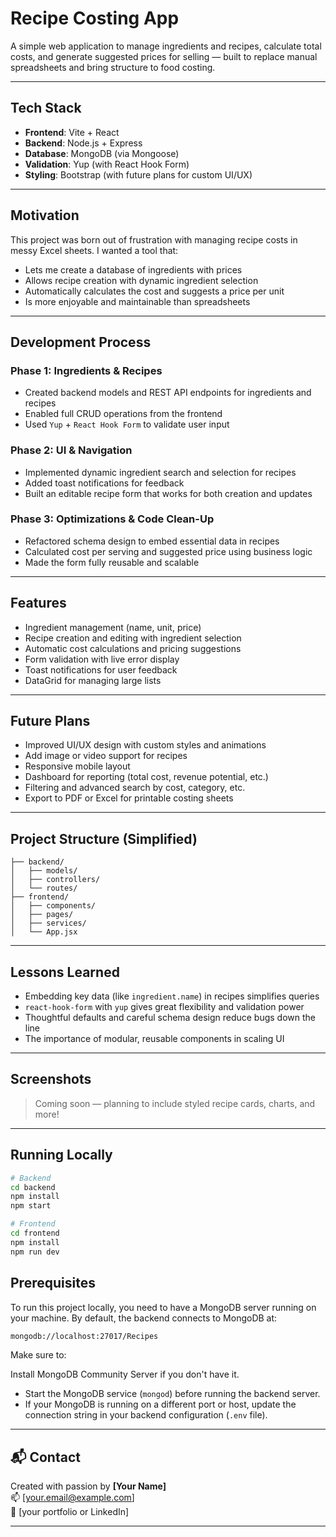 # Recipe Costing App

A simple web application to manage ingredients and recipes, calculate total costs, and generate suggested prices for selling — built to replace manual spreadsheets and bring structure to food costing.

---

## Tech Stack

- **Frontend**: Vite + React
- **Backend**: Node.js + Express
- **Database**: MongoDB (via Mongoose)
- **Validation**: Yup (with React Hook Form)
- **Styling**: Bootstrap (with future plans for custom UI/UX)

---

## Motivation

This project was born out of frustration with managing recipe costs in messy Excel sheets. I wanted a tool that:

- Lets me create a database of ingredients with prices
- Allows recipe creation with dynamic ingredient selection
- Automatically calculates the cost and suggests a price per unit
- Is more enjoyable and maintainable than spreadsheets

---

## Development Process

### Phase 1: Ingredients & Recipes
- Created backend models and REST API endpoints for ingredients and recipes
- Enabled full CRUD operations from the frontend
- Used `Yup` + `React Hook Form` to validate user input

### Phase 2: UI & Navigation
- Implemented dynamic ingredient search and selection for recipes
- Added toast notifications for feedback
- Built an editable recipe form that works for both creation and updates

### Phase 3: Optimizations & Code Clean-Up
- Refactored schema design to embed essential data in recipes
- Calculated cost per serving and suggested price using business logic
- Made the form fully reusable and scalable

---

## Features

- Ingredient management (name, unit, price)
- Recipe creation and editing with ingredient selection
- Automatic cost calculations and pricing suggestions
- Form validation with live error display
- Toast notifications for user feedback
- DataGrid for managing large lists

---

## Future Plans

- Improved UI/UX design with custom styles and animations
- Add image or video support for recipes
- Responsive mobile layout
- Dashboard for reporting (total cost, revenue potential, etc.)
- Filtering and advanced search by cost, category, etc.
- Export to PDF or Excel for printable costing sheets

---

## Project Structure (Simplified)

```
├── backend/
│   ├── models/
│   ├── controllers/
│   └── routes/
├── frontend/
│   ├── components/
│   ├── pages/
│   ├── services/
│   └── App.jsx
```

---

## Lessons Learned

- Embedding key data (like `ingredient.name`) in recipes simplifies queries
- `react-hook-form` with `yup` gives great flexibility and validation power
- Thoughtful defaults and careful schema design reduce bugs down the line
- The importance of modular, reusable components in scaling UI

---

## Screenshots

> Coming soon — planning to include styled recipe cards, charts, and more!

---

## Running Locally

```bash
# Backend
cd backend
npm install
npm start

# Frontend
cd frontend
npm install
npm run dev
```

## Prerequisites
To run this project locally, you need to have a MongoDB server running on your machine. By default, the backend connects to MongoDB at:

```bash
mongodb://localhost:27017/Recipes
```
Make sure to:

Install MongoDB Community Server if you don't have it.

- Start the MongoDB service (`mongod`) before running the backend server.
- If your MongoDB is running on a different port or host, update the connection string in your backend configuration (`.env` file).
---

## 📬 Contact

Created with passion by **[Your Name]**  
📫 [your.email@example.com]  
🔗 [your portfolio or LinkedIn]

---